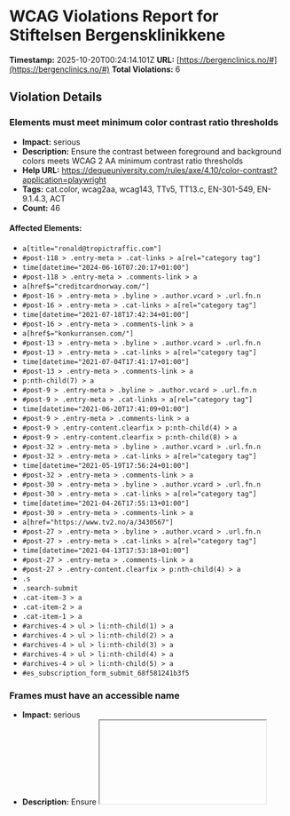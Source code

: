 # WCAG Violations Report for Stiftelsen Bergensklinikkene

**Timestamp:** 2025-10-20T00:24:14.101Z
**URL:** [https://bergenclinics.no/#](https://bergenclinics.no/#)
**Total Violations:** 6

## Violation Details

### Elements must meet minimum color contrast ratio thresholds

- **Impact:** serious
- **Description:** Ensure the contrast between foreground and background colors meets WCAG 2 AA minimum contrast ratio thresholds
- **Help URL:** https://dequeuniversity.com/rules/axe/4.10/color-contrast?application=playwright
- **Tags:** cat.color, wcag2aa, wcag143, TTv5, TT13.c, EN-301-549, EN-9.1.4.3, ACT
- **Count:** 46

#### Affected Elements:

- `a[title="ronald@tropictraffic.com"]`
- `#post-118 > .entry-meta > .cat-links > a[rel="category tag"]`
- `time[datetime="2024-06-16T07:20:17+01:00"]`
- `#post-118 > .entry-meta > .comments-link > a`
- `a[href$="creditcardnorway.com/"]`
- `#post-16 > .entry-meta > .byline > .author.vcard > .url.fn.n`
- `#post-16 > .entry-meta > .cat-links > a[rel="category tag"]`
- `time[datetime="2021-07-18T17:42:34+01:00"]`
- `#post-16 > .entry-meta > .comments-link > a`
- `a[href$="konkurransen.com/"]`
- `#post-13 > .entry-meta > .byline > .author.vcard > .url.fn.n`
- `#post-13 > .entry-meta > .cat-links > a[rel="category tag"]`
- `time[datetime="2021-07-04T17:41:17+01:00"]`
- `#post-13 > .entry-meta > .comments-link > a`
- `p:nth-child(7) > a`
- `#post-9 > .entry-meta > .byline > .author.vcard > .url.fn.n`
- `#post-9 > .entry-meta > .cat-links > a[rel="category tag"]`
- `time[datetime="2021-06-20T17:41:09+01:00"]`
- `#post-9 > .entry-meta > .comments-link > a`
- `#post-9 > .entry-content.clearfix > p:nth-child(4) > a`
- `#post-9 > .entry-content.clearfix > p:nth-child(8) > a`
- `#post-32 > .entry-meta > .byline > .author.vcard > .url.fn.n`
- `#post-32 > .entry-meta > .cat-links > a[rel="category tag"]`
- `time[datetime="2021-05-19T17:56:24+01:00"]`
- `#post-32 > .entry-meta > .comments-link > a`
- `#post-30 > .entry-meta > .byline > .author.vcard > .url.fn.n`
- `#post-30 > .entry-meta > .cat-links > a[rel="category tag"]`
- `time[datetime="2021-04-26T17:55:13+01:00"]`
- `#post-30 > .entry-meta > .comments-link > a`
- `a[href="https://www.tv2.no/a/3430567"]`
- `#post-27 > .entry-meta > .byline > .author.vcard > .url.fn.n`
- `#post-27 > .entry-meta > .cat-links > a[rel="category tag"]`
- `time[datetime="2021-04-13T17:53:18+01:00"]`
- `#post-27 > .entry-meta > .comments-link > a`
- `#post-27 > .entry-content.clearfix > p:nth-child(4) > a`
- `.s`
- `.search-submit`
- `.cat-item-3 > a`
- `.cat-item-2 > a`
- `.cat-item-1 > a`
- `#archives-4 > ul > li:nth-child(1) > a`
- `#archives-4 > ul > li:nth-child(2) > a`
- `#archives-4 > ul > li:nth-child(3) > a`
- `#archives-4 > ul > li:nth-child(4) > a`
- `#archives-4 > ul > li:nth-child(5) > a`
- `#es_subscription_form_submit_68f581241b3f5`

### Frames must have an accessible name

- **Impact:** serious
- **Description:** Ensure <iframe> and <frame> elements have an accessible name
- **Help URL:** https://dequeuniversity.com/rules/axe/4.10/frame-title?application=playwright
- **Tags:** cat.text-alternatives, wcag2a, wcag412, section508, section508.22.i, TTv5, TT12.d, EN-301-549, EN-9.4.1.2
- **Count:** 1

#### Affected Elements:

- `iframe[width="345"]`

### Form elements must have labels

- **Impact:** critical
- **Description:** Ensure every form element has a label
- **Help URL:** https://dequeuniversity.com/rules/axe/4.10/label?application=playwright
- **Tags:** cat.forms, wcag2a, wcag412, section508, section508.22.n, TTv5, TT5.c, EN-301-549, EN-9.4.1.2, ACT
- **Count:** 1

#### Affected Elements:

- `.es_txt_email`

### Aside should not be contained in another landmark

- **Impact:** moderate
- **Description:** Ensure the complementary landmark or aside is at top level
- **Help URL:** https://dequeuniversity.com/rules/axe/4.10/landmark-complementary-is-top-level?application=playwright
- **Tags:** cat.semantics, best-practice
- **Count:** 2

#### Affected Elements:

- `#recent-posts-3`
- `#nav_menu-3`

### Landmarks should have a unique role or role/label/title (i.e. accessible name) combination

- **Impact:** moderate
- **Description:** Ensure landmarks are unique
- **Help URL:** https://dequeuniversity.com/rules/axe/4.10/landmark-unique?application=playwright
- **Tags:** cat.semantics, best-practice
- **Count:** 1

#### Affected Elements:

- `#search-4`

### All page content should be contained by landmarks

- **Impact:** moderate
- **Description:** Ensure all page content is contained by landmarks
- **Help URL:** https://dequeuniversity.com/rules/axe/4.10/region?application=playwright
- **Tags:** cat.keyboard, best-practice
- **Count:** 61

#### Affected Elements:

- `#post-118 > .entry-header`
- `#post-118 > .entry-meta > .byline`
- `#post-118 > .entry-meta > .cat-links`
- `time[datetime="2024-06-16T07:20:17+01:00"]`
- `#post-118 > .entry-meta > .comments-link`
- `#post-118 > figure`
- `#post-118 > .entry-content.clearfix`
- `#post-16 > .entry-header`
- `#post-16 > .entry-meta > .byline`
- `#post-16 > .entry-meta > .cat-links`
- `time[datetime="2021-07-18T17:42:34+01:00"]`
- `#post-16 > .entry-meta > .comments-link`
- `#post-16 > figure`
- `#post-16 > .entry-content.clearfix`
- `#post-13 > .entry-header`
- `#post-13 > .entry-meta > .byline`
- `#post-13 > .entry-meta > .cat-links`
- `time[datetime="2021-07-04T17:41:17+01:00"]`
- `#post-13 > .entry-meta > .comments-link`
- `#post-13 > figure`
- `#post-13 > .entry-content.clearfix`
- `#post-9 > .entry-header`
- `#post-9 > .entry-meta > .byline`
- `#post-9 > .entry-meta > .cat-links`
- `time[datetime="2021-06-20T17:41:09+01:00"]`
- `#post-9 > .entry-meta > .comments-link`
- `#post-9 > figure`
- `#post-9 > .entry-content.clearfix > p:nth-child(1)`
- `#post-9 > .entry-content.clearfix > h2:nth-child(2)`
- `#post-9 > .entry-content.clearfix > p:nth-child(3) > iframe[title="YouTube video player"][height="440"][allowfullscreen="allowfullscreen"], #player`
- `#post-9 > .entry-content.clearfix > p:nth-child(4)`
- `#post-9 > .entry-content.clearfix > p:nth-child(5)`
- `#post-9 > .entry-content.clearfix > h2:nth-child(6)`
- `#post-9 > .entry-content.clearfix > p:nth-child(8)`
- `#post-9 > .entry-content.clearfix > p:nth-child(9)`
- `#post-32 > .entry-header`
- `#post-32 > .entry-meta > .byline`
- `#post-32 > .entry-meta > .cat-links`
- `time[datetime="2021-05-19T17:56:24+01:00"]`
- `#post-32 > .entry-meta > .comments-link`
- `#post-32 > figure`
- `#post-32 > .entry-content.clearfix`
- `#post-30 > .entry-header`
- `#post-30 > .entry-meta > .byline`
- `#post-30 > .entry-meta > .cat-links`
- `time[datetime="2021-04-26T17:55:13+01:00"]`
- `#post-30 > .entry-meta > .comments-link`
- `#post-30 > figure`
- `#post-30 > .entry-content.clearfix`
- `#post-27 > .entry-header`
- `#post-27 > .entry-meta > .byline`
- `#post-27 > .entry-meta > .cat-links`
- `time[datetime="2021-04-13T17:53:18+01:00"]`
- `#post-27 > .entry-meta > .comments-link`
- `#post-27 > figure`
- `#post-27 > .entry-content.clearfix > p:nth-child(1)`
- `#post-27 > .entry-content.clearfix > h2`
- `#post-27 > .entry-content.clearfix > p:nth-child(3) > iframe[title="YouTube video player"][height="440"][allowfullscreen="allowfullscreen"], #player`
- `#post-27 > .entry-content.clearfix > p:nth-child(4)`
- `#post-27 > .entry-content.clearfix > p:nth-child(5)`
- `#post-27 > .entry-content.clearfix > p:nth-child(6)`
